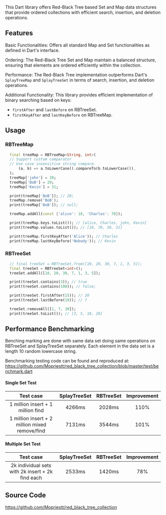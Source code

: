 This Dart library offers Red-Black Tree based Set and Map data structures that provide ordered collections with efficient search, insertion, and deletion operations.

## Features

Basic Functionalities: Offers all standard Map and Set functionalities as defined in Dart's interface.

Ordering: The Red-Black Tree Set and Map maintain a balanced structure, ensuring that elements are ordered efficiently within the collection.

Performance: The Red-Black Tree implementation outperforms Dart's `SplayTreeMap` and `SplayTreeSet` in terms of search, insertion, and deletion operations.

Additional Functionality: This library provides efficient implementation of binary searching based on keys:
 - `firstAfter` and `lastBefore` on RBTreeSet.
 - `firstKeyAfter` and `lastKeyBefore` on RBTreeMap.

## Usage

### RBTreeMap

```dart
  final treeMap = RBTreeMap<String, int>(
  // Support custom comparator
  // Use case insensitive string compare.
      (a, b) => a.toLowerCase().compareTo(b.toLowerCase()),
  );
  treeMap['john'] = 30;
  treeMap['BoB'] = 20;
  treeMap['Kevin'] = 31;

  print(treeMap['BoB']); // 20;
  treeMap.remove('BoB');
  print(treeMap['BoB']); // null;

  treeMap.addAll(const {'alice': 18, 'Charles': 70});

  print(treeMap.keys.toList()); // [alice, Charles, john, Kevin]
  print(treeMap.values.toList()); // [18, 70, 30, 31]

  print(treeMap.firstKeyAfter('Alice')); // Charles
  print(treeMap.lastKeyBefore('Nobody')); // Kevin
```

### RBTreeSet

```dart
  // final treeSet = RBTreeSet.from([10, 20, 30, 7, 1, 3, 5]);
  final treeSet = RBTreeSet<int>();
  treeSet.addAll([10, 20, 30, 7, 1, 3, 5]);

  print(treeSet.contains(3)); // true
  print(treeSet.contains(100)); // false;

  print(treeSet.firstAfter(15)); // 20
  print(treeSet.lastBefore(10)); // 7

  treeSet.removeAll([1, 7, 30]);
  print(treeSet.toList()); // [3, 5, 10, 20]
```

## Performance Benchmarking

Benching marking are done with same data set doing same operations on RBTreeSet and SplayTreeSet separately.
Each element in the data set is a length 10 random lowercase string.

Benchmarking testing code can be found and reproduced at: https://github.com/Mopriestt/red_black_tree_collection/blob/master/test/benchmark.dart 

#### Single Set Test

|                     Test case                      |  SplayTreeSet  |  RBTreeSet  |  Improvement  |
|:--------------------------------------------------:|:--------------:|:-----------:|:-------------:|
|         1 million insert + 1 million find          |     4266ms     |   2028ms    |     110%      |
|   1 million insert + 2 million mixed remove/find   |     7131ms     |   3544ms    |     101%      |

#### Multiple Set Test

|                    Test case                     | SplayTreeSet | RBTreeSet | Improvement |
|:------------------------------------------------:|:------------:|:---------:|:-----------:|
| 2k individual sets with 2k insert + 2k find each |    2533ms    |  1420ms   |     78%     |

## Source Code
https://github.com/Mopriestt/red_black_tree_collection
